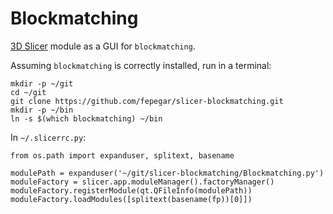 # Blockmatching
[3D Slicer](https://www.slicer.org/) module as a GUI for `blockmatching`.

Assuming `blockmatching` is correctly installed, run in a terminal:
```
mkdir -p ~/git
cd ~/git
git clone https://github.com/fepegar/slicer-blockmatching.git
mkdir -p ~/bin
ln -s $(which blockmatching) ~/bin
```


In `~/.slicerrc.py`:

```
from os.path import expanduser, splitext, basename

modulePath = expanduser('~/git/slicer-blockmatching/Blockmatching.py')
moduleFactory = slicer.app.moduleManager().factoryManager()
moduleFactory.registerModule(qt.QFileInfo(modulePath))
moduleFactory.loadModules([splitext(basename(fp))[0]])
```

